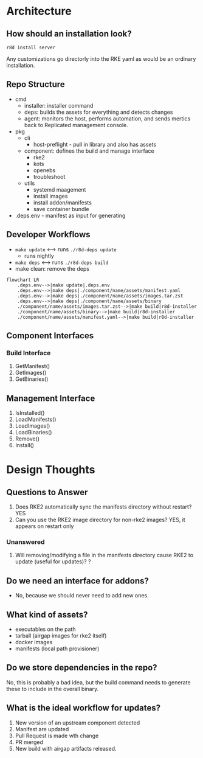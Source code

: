 # Architecture

## How should an installation look?

`r8d install server`

Any customizations go directorly into the RKE yaml as would be an ordinary installation.

## Repo Structure
- cmd
    - installer: installer command
    - deps: builds the assets for everything and detects changes
    - agent: monitors the host, performs automation, and sends mertics back to Replicated management console.
- pkg
    - cli
        - host-preflight - pull in library and also has assets
    - component: defines the build and manage interface
        - rke2
        - kots
        - openebs
        - troubleshoot
    - utils
        - systemd maagement
        - install images
        - install addon/manifests
        - save container bundle
- .deps.env - manifest as input for generating 

## Developer Workflows

* `make update` <--> runs `./r8d-deps update`
    * runs nightly
* `make deps` <--> runs `./r8d-deps build`
* make clean: remove the deps

```mermaid
flowchart LR
    .deps.env-->|make update|.deps.env
    .deps.env-->|make deps|./component/name/assets/manifest.yaml
    .deps.env-->|make deps|./component/name/assets/images.tar.zst
    .deps.env-->|make deps|./component/name/assets/binary
    ./component/name/assets/images.tar.zst-->|make build|r8d-installer
    ./component/name/assets/binary-->|make build|r8d-installer
    ./component/name/assets/manifest.yaml-->|make build|r8d-installer
```

## Component Interfaces

### Build Interface
1. GetManifest()
1. GetImages()
1. GetBinaries()

## Management Interface
1. IsInstalled()
1. LoadManifests()
1. LoadImages()
1. LoadBinaries()
1. Remove()
1. Install()

# Design Thoughts

## Questions to Answer
1. Does RKE2 automatically sync the manifests directory without restart? YES
1. Can you use the RKE2 image directory for non-rke2 images? YES, it appears on restart only

### Unanswered
1. Will removing/modifying a file in the manifests directory cause RKE2 to update (useful for updates)? ?

## Do we need an interface for addons?
- No, because we should never need to add new ones.

## What kind of assets?
- executables on the path
- tarball (airgap images for rke2 itself)
- docker images
- manifests (local path provisioner)

## Do we store dependencies in the repo?
No, this is probably a bad idea, but the build command needs to generate these to include in the overall binary.


## What is the ideal workflow for updates?

1. New version of an upstream component detected
1. Manifest are updated
1. Pull Request is made wth change
1. PR merged
1. New build with airgap artifacts released.
